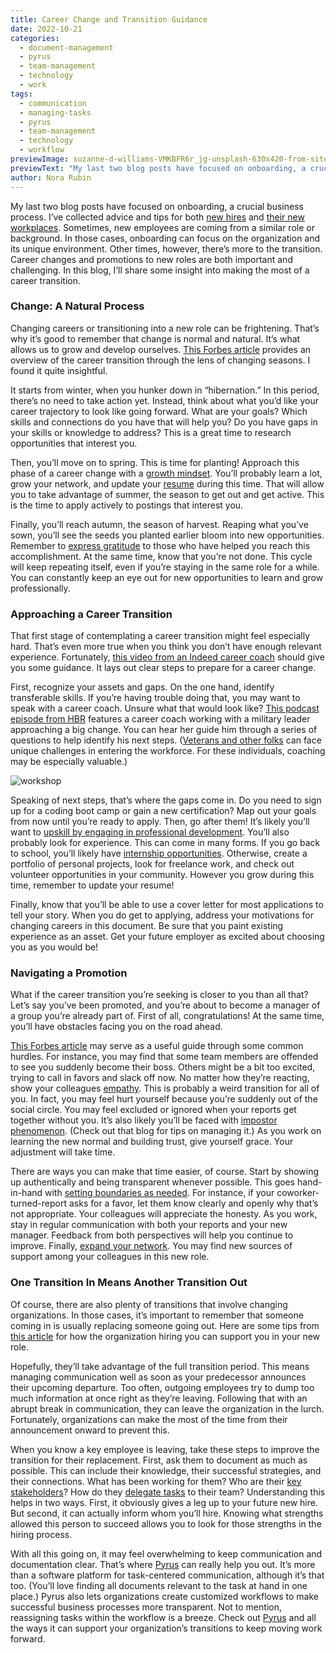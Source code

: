 ```yaml
---
title: Career Change and Transition Guidance
date: 2022-10-21
categories:
  - document-management
  - pyrus
  - team-management
  - technology
  - work
tags:
  - communication
  - managing-tasks
  - pyrus
  - team-management
  - technology
  - workflow
previewImage: suzanne-d-williams-VMKBFR6r_jg-unsplash-630x420-from-site-en.jpg
previewText: "My last two blog posts have focused on onboarding, a crucial business process. I’ve collected advice and tips for both new hires and their new workplaces. Sometimes, new employees are coming from a similar role or background. In those cases, onboarding can focus on the organization and its unique environment. Other times, however, there’s more to the transition. Career changes and promotions to new roles are both important and challenging. In this blog, I’ll share some insight into making the most of a career transition."
author: Nora Rubin
---
```

My last two blog posts have focused on onboarding, a crucial business process. I’ve collected advice and tips for both [new hires](https://pyrus.com/en/blog/on-onboarding-the-employees-guide) and [their new workplaces](https://pyrus.com/en/blog/on-onboarding-employers-guide). Sometimes, new employees are coming from a similar role or background. In those cases, onboarding can focus on the organization and its unique environment. Other times, however, there’s more to the transition. Career changes and promotions to new roles are both important and challenging. In this blog, I’ll share some insight into making the most of a career transition.

### **Change: A Natural Process**

Changing careers or transitioning into a new role can be frightening. That’s why it’s good to remember that change is normal and natural. It’s what allows us to grow and develop ourselves. [This Forbes article](https://www.forbes.com/sites/forbescoachescouncil/2021/12/14/moving-through-the-four-seasons-of-a-career-transition/?sh=3ab787a6ae7e) provides an overview of the career transition through the lens of changing seasons. I found it quite insightful.

It starts from winter, when you hunker down in “hibernation.” In this period, there’s no need to take action yet. Instead, think about what you’d like your career trajectory to look like going forward. What are your goals? Which skills and connections do you have that will help you? Do you have gaps in your skills or knowledge to address? This is a great time to research opportunities that interest you.

Then, you’ll move on to spring. This is time for planting! Approach this phase of a career change with a [growth mindset](https://pyrus.com/en/blog/molding-mindset-flourishing-by-failing). You’ll probably learn a lot, grow your network, and update your [resume](https://pyrus.com/en/blog/get-resume-writing-right) during this time. That will allow you to take advantage of summer, the season to get out and get active. This is the time to apply actively to postings that interest you.

Finally, you’ll reach autumn, the season of harvest. Reaping what you’ve sown, you’ll see the seeds you planted earlier bloom into new opportunities. Remember to [express gratitude](https://pyrus.com/en/blog/a-gratitude-attitude-for-productivity) to those who have helped you reach this accomplishment. At the same time, know that you’re not done. This cycle will keep repeating itself, even if you’re staying in the same role for a while. You can constantly keep an eye out for new opportunities to learn and grow professionally. 

### **Approaching a Career Transition**

That first stage of contemplating a career transition might feel especially hard. That’s even more true when you think you don’t have enough relevant experience. Fortunately, [this video from an Indeed career coach](https://www.youtube.com/watch?v=8jUeDSxcr5Y) should give you some guidance. It lays out clear steps to prepare for a career change.

First, recognize your assets and gaps. On the one hand, identify transferable skills. If you’re having trouble doing that, you may want to speak with a career coach. Unsure what that would look like? [This podcast episode from HBR](https://hbr.org/podcast/2022/07/how-do-i-transition-out-of-my-current-career) features a career coach working with a military leader approaching a big change. You can hear her guide him through a series of questions to help identify his next steps. ([Veterans and other folks](https://pyrus.com/en/blog/hiring-for-a-diversity-of-strengths) can face unique challenges in entering the workforce. For these individuals, coaching may be especially valuable.)

![workshop](kenny-eliason-1-aA2Fadydc-unsplash-300x200.webp)

Speaking of next steps, that’s where the gaps come in. Do you need to sign up for a coding boot camp or gain a new certification? Map out your goals from now until you’re ready to apply. Then, go after them! It’s likely you’ll want to [upskill by engaging in professional development](https://pyrus.com/en/blog/developing-effective-professional-development). You’ll also probably look for experience. This can come in many forms. If you go back to school, you’ll likely have [internship opportunities](https://pyrus.com/en/blog/internships-are-for-interns). Otherwise, create a portfolio of personal projects, look for freelance work, and check out volunteer opportunities in your community. However you grow during this time, remember to update your resume!

Finally, know that you’ll be able to use a cover letter for most applications to tell your story. When you do get to applying, address your motivations for changing careers in this document. Be sure that you paint existing experience as an asset. Get your future employer as excited about choosing you as you would be!

### **Navigating a Promotion**

What if the career transition you’re seeking is closer to you than all that? Let’s say you’ve been promoted, and you’re about to become a manager of a group you’re already part of. First of all, congratulations! At the same time, you’ll have obstacles facing you on the road ahead.

[This Forbes article](https://www.forbes.com/sites/miriamgrobman/2022/01/31/peer-to-boss-the-important-transition-no-one-told-you-about/?sh=7b27b4f635fb) may serve as a useful guide through some common hurdles. For instance, you may find that some team members are offended to see you suddenly become their boss. Others might be a bit too excited, trying to call in favors and slack off now. No matter how they’re reacting, show your colleagues [empathy](https://pyrus.com/en/blog/role-empathy-work). This is probably a weird transition for all of you. In fact, you may feel hurt yourself because you’re suddenly out of the social circle. You may feel excluded or ignored when your reports get together without you. It’s also likely you’ll be faced with [impostor phenomenon](https://pyrus.com/en/blog/impostor-phenomenon-faking-you-out). (Check out that blog for tips on managing it.) As you work on learning the new normal and building trust, give yourself grace. Your adjustment will take time.

There are ways you can make that time easier, of course. Start by showing up authentically and being transparent whenever possible. This goes hand-in-hand with [setting boundaries as needed](https://pyrus.com/en/blog/a-yes-to-saying-no). For instance, if your coworker-turned-report asks for a favor, let them know clearly and openly why that’s not appropriate. Your colleagues will appreciate the honesty. As you work, stay in regular communication with both your reports and your new manager. Feedback from both perspectives will help you continue to improve. Finally, [expand your network](https://pyrus.com/en/blog/building-your-network-in-a-remote-landscape). You may find new sources of support among your colleagues in this new role. 

### **One Transition In Means Another Transition Out**

Of course, there are also plenty of transitions that involve changing organizations. In those cases, it’s important to remember that someone coming in is usually replacing someone going out. Here are some tips from [this article](https://www.forbes.com/sites/forbesbusinesscouncil/2022/09/12/leadership-transitions-are-difficult-but-its-possible-to-get-them-right/?sh=e4797e9e4087) for how the organization hiring you can support you in your new role.

Hopefully, they’ll take advantage of the full transition period. This means managing communication well as soon as your predecessor announces their upcoming departure. Too often, outgoing employees try to dump too much information at once right as they’re leaving. Following that with an abrupt break in communication, they can leave the organization in the lurch. Fortunately, organizations can make the most of the time from their announcement onward to prevent this.

When you know a key employee is leaving, take these steps to improve the transition for their replacement. First, ask them to document as much as possible. This can include their knowledge, their successful strategies, and their connections. What has been working for them? Who are their [key stakeholders](https://pyrus.com/en/blog/hold-on-to-stakeholders)? How do they [delegate tasks](https://pyrus.com/en/blog/delegate-tasks-power-pyrus) to their team? Understanding this helps in two ways. First, it obviously gives a leg up to your future new hire. But second, it can actually inform whom you’ll hire. Knowing what strengths allowed this person to succeed allows you to look for those strengths in the hiring process. 

With all this going on, it may feel overwhelming to keep communication and documentation clear. That’s where [Pyrus](https://pyrus.com/en) can really help you out. It’s more than a software platform for task-centered communication, although it’s that too. (You’ll love finding all documents relevant to the task at hand in one place.) Pyrus also lets organizations create customized workflows to make successful business processes more transparent. Not to mention, reassigning tasks within the workflow is a breeze. Check out [Pyrus](https://pyrus.com/en) and all the ways it can support your organization’s transitions to keep moving work forward.